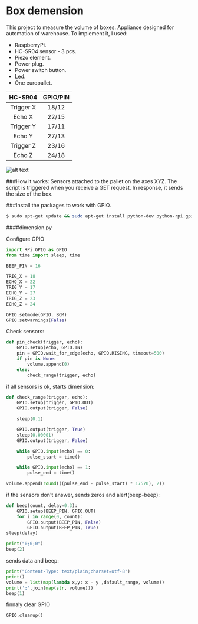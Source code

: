 # Box demension

This project to measure the volume of boxes. 
Appliance designed for automation of warehouse. To implement it, I used:
- RaspberryPi.
- HC-SR04 sensor - 3 pcs.
- Piezo element.
- Power plug.
- Power switch button.
- Led.
- One europallet.

| HC-SR04   | GPIO/PIN  |
| :-------: |:---------:|
| Trigger X | 18/12     |
| Echo X    | 22/15     |
| Trigger Y | 17/11     |
| Echo Y    | 27/13     |
| Trigger Z | 23/16     |
| Echo Z    | 24/18     |

![alt text](https://github.com/jezman/box_demension/blob/master/img_proj.jpg "Breadboard")



###How it works:
Sensors attached to the pallet on the axes XYZ. 
The script is triggered when you receive a GET request. In response, it sends the size of the box.

###Install the packages to work with GPIO.
```bash
$ sudo apt-get update && sudo apt-get install python-dev python-rpi.gpio
```
####dimension.py

Configure GPIO
```python
import RPi.GPIO as GPIO
from time import sleep, time

BEEP_PIN = 16

TRIG_X = 18
ECHO_X = 22
TRIG_Y = 17
ECHO_Y = 27
TRIG_Z = 23
ECHO_Z = 24

GPIO.setmode(GPIO. BCM)
GPIO.setwarnings(False)
```
Check sensors:
```python
def pin_check(trigger, echo):
    GPIO.setup(echo, GPIO.IN)
    pin = GPIO.wait_for_edge(echo, GPIO.RISING, timeout=500)
    if pin is None:
        volume.append(0)
    else:
        check_range(trigger, echo)
```
if all sensors is ok, starts dimension:
```python
def check_range(trigger, echo):
    GPIO.setup(trigger, GPIO.OUT)
    GPIO.output(trigger, False)

    sleep(0.1)

    GPIO.output(trigger, True)
    sleep(0.00001)
    GPIO.output(trigger, False)

    while GPIO.input(echo) == 0:
        pulse_start = time()

    while GPIO.input(echo) == 1:
        pulse_end = time()

volume.append(round(((pulse_end - pulse_start) * 17570), 2))
```
if the sensors don't answer, sends zeros and alert(beep-beep):
```python
def beep(count, delay=0.3):
    GPIO.setup(BEEP_PIN, GPIO.OUT)
    for i in range(0, count):
        GPIO.output(BEEP_PIN, False)
        GPIO.output(BEEP_PIN, True)
sleep(delay)
```
```python
print("0;0;0")
beep(2)
```
sends data and beep:
```python
print("Content-Type: text/plain;charset=utf-8")
print()
volume = list(map(lambda x,y: x - y ,dafault_range, volume))
print(';'.join(map(str, volume)))
beep(1)
```
finnaly clear GPIO
```python
GPIO.cleanup()
```
